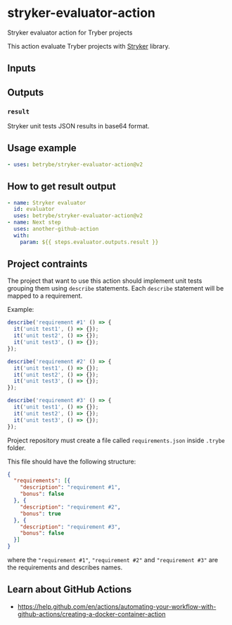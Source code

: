 # stryker-evaluator-action

Stryker evaluator action for Tryber projects

This action evaluate Tryber projects with [Stryker](https://www.npmjs.com/package/stryker) library.

## Inputs

## Outputs

### `result`

Stryker unit tests JSON results in base64 format.

## Usage example

```yml
- uses: betrybe/stryker-evaluator-action@v2
```

## How to get result output
```yml
- name: Stryker evaluator
  id: evaluator
  uses: betrybe/stryker-evaluator-action@v2
- name: Next step
  uses: another-github-action
  with:
    param: ${{ steps.evaluator.outputs.result }}
```

## Project contraints

The project that want to use this action should implement unit tests grouping them using `describe` statements.
Each `describe` statement will be mapped to a requirement.

Example:

```javascript
describe('requirement #1' () => {
  it('unit test1', () => {});
  it('unit test2', () => {});
  it('unit test3', () => {});
});

describe('requirement #2' () => {
  it('unit test1', () => {});
  it('unit test2', () => {});
  it('unit test3', () => {});
});

describe('requirement #3' () => {
  it('unit test1', () => {});
  it('unit test2', () => {});
  it('unit test3', () => {});
});
```

Project repository must create a file called `requirements.json` inside `.trybe` folder.

This file should have the following structure:

```json
{
  "requirements": [{
    "description": "requirement #1",
    "bonus": false
  }, {
    "description": "requirement #2",
    "bonus": true
  }, {
    "description": "requirement #3",
    "bonus": false
  }]
}
```

where the `"requirement #1"`, `"requirement #2"` and `"requirement #3"` are the requirements and describes names.

## Learn about GitHub Actions

- https://help.github.com/en/actions/automating-your-workflow-with-github-actions/creating-a-docker-container-action
